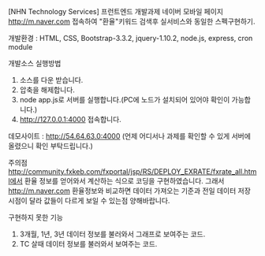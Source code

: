 [NHN Technology Services] 프런트엔드 개발과제
네이버 모바일 페이지 http://m.naver.com 접속하여 "환율"키워드 검색후 실서비스와 동일한 스펙구현하기.



개발환경 : HTML, CSS, Bootstrap-3.3.2, jquery-1.10.2, node.js, express, cron module



개발소스 실행방법
1. 소스를 다운 받습니다.
2. 압축을 해제합니다.
3. node app.js로 서버를 실행합니다.(PC에 노드가 설치되어 있어야 확인이 가능합니다.)
4. http://127.0.0.1:4000 접속합니다.


                    
데모사이트 : http://54.64.63.0:4000 
(언제 어디서나 과제를 확인할 수 있게 서버에 올렸으니 확인 부탁드립니다.)


 
주의점
http://community.fxkeb.com/fxportal/jsp/RS/DEPLOY_EXRATE/fxrate_all.html에서 환율 정보를 얻어와서 계산하는 식으로 코딩을 구현하였습니다. 그래서 http://m.naver.com 환율정보와 비교하면 데이터 가져오는 기준과 전일 데이터 저장시점이 달라 값들이 다르게 보일 수 있는점 양해바랍니다.
     

	 
구현하지 못한 기능
1. 3개월, 1년, 3년 데이터 정보를 불러와서 그래프로 보여주는 코드.
2. TC 살때 데이터 정보를 불러와서 보여주는 코드.


